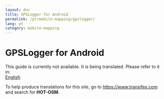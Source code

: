 ```yaml
---
layout: doc
title: GPSLogger for Android
permalink: /pt/mobile-mapping/gpslogger/
lang: pt
category: mobile-mapping
---
```


GPSLogger for Android
=====================

This guide is currently not available. It is being translated. Please refer to it in:  
[English](/en/mobile-mapping/gpslogger/)  

To help produce translations for this site, go to <https://www.transifex.com> and search for **HOT-OSM**.  

